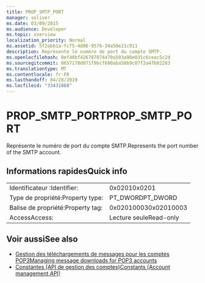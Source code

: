 ```yaml
---
title: PROP_SMTP_PORT
manager: soliver
ms.date: 03/09/2015
ms.audience: Developer
ms.topic: overview
localization_priority: Normal
ms.assetid: 5f2abb1a-fcf5-4d06-9576-34a50e21c911
description: Représente le numéro de port du compte SMTP.
ms.openlocfilehash: 8ef40bf426787074470a503a98e031c6ceac5c2d
ms.sourcegitcommit: 8657170d071f9bcf680aba50b9c07f2a4fb82283
ms.translationtype: MT
ms.contentlocale: fr-FR
ms.lasthandoff: 04/28/2019
ms.locfileid: "33431868"
---
```

# <a name="propsmtpport"></a><span data-ttu-id="6deea-103">PROP_SMTP_PORT</span><span class="sxs-lookup"><span data-stu-id="6deea-103">PROP_SMTP_PORT</span></span>

<span data-ttu-id="6deea-104">Représente le numéro de port du compte SMTP.</span><span class="sxs-lookup"><span data-stu-id="6deea-104">Represents the port number of the SMTP account.</span></span>
  
## <a name="quick-info"></a><span data-ttu-id="6deea-105">Informations rapides</span><span class="sxs-lookup"><span data-stu-id="6deea-105">Quick info</span></span>

|||
|:-----|:-----|
|<span data-ttu-id="6deea-106">Identificateur :</span><span class="sxs-lookup"><span data-stu-id="6deea-106">Identifier:</span></span>  <br/> |<span data-ttu-id="6deea-107">0x0201</span><span class="sxs-lookup"><span data-stu-id="6deea-107">0x0201</span></span>  <br/> |
|<span data-ttu-id="6deea-108">Type de propriété:</span><span class="sxs-lookup"><span data-stu-id="6deea-108">Property type:</span></span>  <br/> |<span data-ttu-id="6deea-109">PT_DWORD</span><span class="sxs-lookup"><span data-stu-id="6deea-109">PT_DWORD</span></span>  <br/> |
|<span data-ttu-id="6deea-110">Balise de propriété:</span><span class="sxs-lookup"><span data-stu-id="6deea-110">Property tag:</span></span>  <br/> |<span data-ttu-id="6deea-111">0x02010003</span><span class="sxs-lookup"><span data-stu-id="6deea-111">0x02010003</span></span>  <br/> |
|<span data-ttu-id="6deea-112">Access</span><span class="sxs-lookup"><span data-stu-id="6deea-112">Access:</span></span>  <br/> |<span data-ttu-id="6deea-113">Lecture seule</span><span class="sxs-lookup"><span data-stu-id="6deea-113">Read-only</span></span>  <br/> |
   
## <a name="see-also"></a><span data-ttu-id="6deea-114">Voir aussi</span><span class="sxs-lookup"><span data-stu-id="6deea-114">See also</span></span>

- [<span data-ttu-id="6deea-115">Gestion des téléchargements de messages pour les comptes POP3</span><span class="sxs-lookup"><span data-stu-id="6deea-115">Managing message downloads for POP3 accounts</span></span>](managing-message-downloads-for-pop3-accounts.md) 
- [<span data-ttu-id="6deea-116">Constantes (API de gestion des comptes)</span><span class="sxs-lookup"><span data-stu-id="6deea-116">Constants (Account management API)</span></span>](constants-account-management-api.md)

